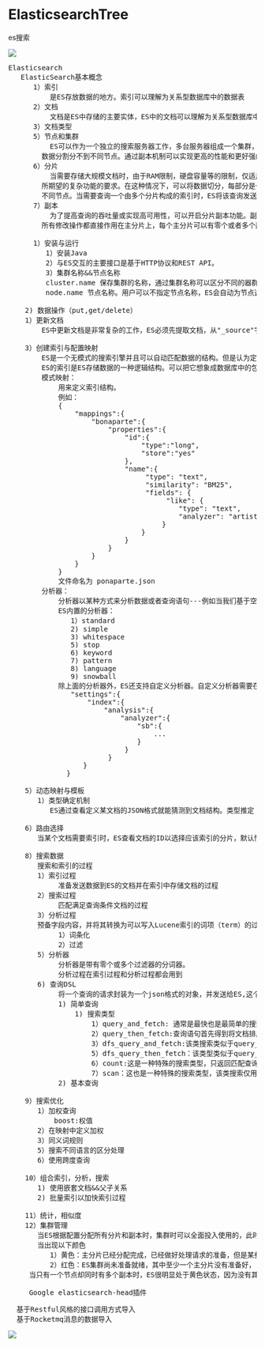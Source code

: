 # ElasticsearchTree
es搜索


![](https://i.imgur.com/0ujSKwB.jpg)

<pre>
Elasticsearch
   ElasticSearch基本概念
      1）索引
	      是ES存放数据的地方。索引可以理解为关系型数据库中的数据表
	  2）文档
          文档是ES中存储的主要实体，ES中的文档可以理解为关系型数据库中的一行记录
      3）文档类型
      5）节点和集群
          ES可以作为一个独立的搜索服务器工作，多台服务器组成一个集群，每台服务器称为一个节点node,可以通过索引分片将海量的
        数据分割分不到不同节点。通过副本机制可以实现更高的性能和更好强的可用性。
	  6）分片
          当需要存储大规模文档时，由于RAM限制，硬盘容量等的限制，仅适用一个节点是不够的，另一个问题是一个节点的计算能力达不到
        所期望的复杂功能的要求。在这种情况下，可以将数据切分，每部分是一个单独的Apache Lucene索引，称为分片。每个分片可以被存储在
        不同节点。当需要查询一个由多个分片构成的索引时，ES将该查询发送到相关的分片，并将结果合并。
      7）副本
          为了提高查询的吞吐量或实现高可用性，可以开启分片副本功能。副本分片是对原始分片的一个精确拷贝，原始分片被称为主分片。对索引的
        所有修改操作都直接作用在主分片上，每个主分片可以有零个或者多个副本分片。当主分片丢失时，集群可以将一个副本分片提升为新的主分片。

      1）安装与运行
         1）安装Java
         2）与ES交互的主要接口是基于HTTP协议和REST API。
	     3）集群名称&&节点名称
         cluster.name 保存集群的名称，通过集群名称可以区分不同的器群，配置具有相同名称的节点将尝试形成一个集群。
         node.name 节点名称。用户可以不指定节点名称，ES会自动为节点选择一个唯一名称，每次启动时都会选择，导致的结果就是每次启动，节点的名称都会变化。	

    2) 数据操作（put,get/delete）
    1）更新文档
        ES中更新文档是非常复杂的工作，ES必须先提取文档，从"_source"字段获取数据，移除旧文档，应用变更，并作为一个新文档创建索引。   

    3）创建索引与配置映射
        ES是一个无模式的搜索引擎并且可以自动匹配数据的结构。但是认为定义和控制数据结构是更好的方式。	
        ES的索引是ES存储数据的一种逻辑结构。可以把它想象成数据库中的包含行和列的表。行是索引中的一个文档，列是索引中的字段。ES可以同时运行多个索引。
        模式映射：
            用来定义索引结构。
	        例如：
	        {
		        "mappings":{
			        "bonaparte":{
				        "properties":{
					        "id":{
						        "type":"long",
							    "store":"yes"
						    },
                            "name":{
                                 "type": "text",
                                 "similarity": "BM25",
                                 "fields": {
                                      "like": {
                                         "type": "text",
                                         "analyzer": "artist_name_like_analyzer"
                                     }
                                } 
                            }
					    }
				    }
			    }
		    }
            文件命名为 ponaparte.json
        分析器：
            分析器以某种方式来分析数据或者查询语句---例如当我们基于空格和小写字母来划分单次时，可以不用担心用户输入的下划线和大写字母。在创建索引及搜索时，ES允许使用不同的分析器，因此可以在搜索的不同阶段选择不同的数据处理方式。使用分析器只需要在相应的字段属性中指定分析器的名称即可。
     	    ES内置的分析器：
               1）standard
	           2) simple
	           3) whitespace
	           5) stop
	           6) keyword
	           7) pattern
	           8) language
	           9) snowball
            除上面的分析器外，ES还支持自定义分析器。自定义分析器需要在映射文件中添加一个settings部分，
               "settings":{
	               "index":{
		               "analysis":{
			               "analyzer":{
				               "sb":{
					               ...
					           }
				            }
			            }
		          }
	          }

    5）动态映射与模板
       1）类型确定机制
          ES通过查看定义某文档的JSON格式就能猜测到文档结构。类型推定

    6）路由选择
       当某个文档需要索引时，ES查看文档的ID以选择应该索引的分片，默认情况下，ES计算文档ID的hash值，并基于该hash值将文档放在某个可用的主分片中，然后这些文档被复制到副本分片。

    8）搜索数据
       搜索和索引的过程
       1）索引过程
	        准备发送数据到ES的文档并在索引中存储文档的过程
	   2）搜索过程
            匹配满足查询条件文档的过程	 
       3）分析过程
       预备字段内容，并将其转换为可以写入Lucene索引的词项（term）的过程。
	        1）词条化
			2）过滤
       5）分析器
            分析器是带有零个或多个过滤器的分词器。
            分析过程在索引过程和分析过程都会用到	
       6) 查询DSL
            将一个查询的请求封装为一个json格式的对象，并发送给ES,这个JSON对象称之为查询DSL
	        1) 简单查询
                1) 搜索类型
                    1）query_and_fetch: 通常是最快也是最简单的搜索类型，查询语句在所有需检查的分片上并行执行，并且所有分片返回结果的规模为size参数的取值，因此该查询返回的文档数据的最大值为size * 分片数目。
	                2）query_then_fetch:查询语句首先得到将文档排序所需的信息，然后得到要获取的文档内容的相关分片，该类型返回的文档数目最大为size的大小
	                3）dfs_query_and_fetch:该类搜索类似于query_and_fetch,除了完成query_and_fetch的工作外，还执行初始查询阶段，该阶段计算分布式的词频以更精确的返回文档打分
	                5）dfs_query_then_fetch：该类型类似于query_then_fetch，除了完成query_then_fetch的工作外，还执行初始查询阶段，该阶段计算分布式词频，以更好完成文档打分
	                6）count:这是一种特殊的搜索类型，只返回匹配查询的文档数目
	                7）scan：这也是一种特殊的搜索类型，该类搜索仅用于预计查询会返回大量结果的时候，它与通常的查询有些不同，因为发送了第一个请求后，
            2) 基本查询

    9）搜索优化 
       1）加权查询
           boost:权值
       2）在映射中定义加权
       3）同义词规则
       5）搜索不同语言的区分处理
       6）使用跨度查询

    10）组合索引，分析，搜索
       1) 使用嵌套文档&&父子关系	
       2) 批量索引以加快索引过程

    11）统计，相似度
    12）集群管理
       当ES根据配置分配所有分片和副本时，集群时可以全面投入使用的，此时都是绿色的
       当出现以下颜色
          1）黄色：主分片已经分配完成，已经做好处理请求的准备，但是某些副本尚未完成分配。
	      2）红色：ES集群尚未准备就绪，其中至少一个主分片没有准备好，
	 当只有一个节点却同时有多个副本时，ES很明显处于黄色状态，因为没有其他节点来放置这些副本。

     Google elasticsearch-head插件
</pre>

<pre>
  基于Restful风格的接口调用方式导入
  基于Rocketmq消息的数据导入
</pre>
  

![](https://i.imgur.com/gtNBaTg.png)
